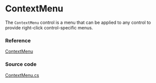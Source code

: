 # ContextMenu

 The `ContextMenu` control is a menu that can be applied to any control to provide right-click control-specific menus.

### Reference <a id="reference"></a>

[ContextMenu](http://reference.avaloniaui.net/api/Avalonia.Controls/ContextMenu/)

### Source code <a id="source-code"></a>

[ContextMenu.cs](https://github.com/AvaloniaUI/Avalonia/blob/master/src/Avalonia.Controls/ContextMenu.cs)

